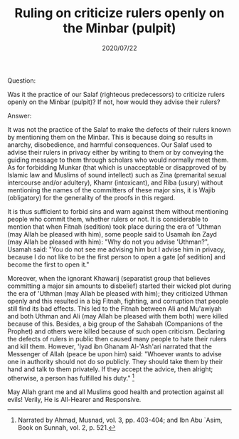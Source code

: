 ﻿---
layout: post
title: "Ruling on criticize rulers openly on the Minbar (pulpit)"
publisher: "alsalafiyyah@icloud.com"
source: "Majmu' Fatawa wa Maqalat 8/210"
category: [rulers, politics, binbaz, basic]
hijri: Dhul-Qa'dah 31, 1441 AH
date: 2020/07/22
shaykhs: Shaykh Ibn Baz
---

Question: 

Was it the practice of our Salaf (righteous predecessors) to criticize rulers openly on the Minbar (pulpit)? If not, how would they advise their rulers?  

Answer: 

It was not the practice of the Salaf to make the defects of their rulers known by mentioning them on the Minbar. This is because doing so results in anarchy, disobedience, and harmful consequences. Our Salaf used to advise their rulers in privacy either by writing to them or by conveying the guiding message to them through scholars who would normally meet them. As for forbidding Munkar (that which is unacceptable or disapproved of by Islamic law and Muslims of sound intellect) such as Zina (premarital sexual intercourse and/or adultery), Khamr (intoxicant), and Riba (usury) without mentioning the names of the committers of these major sins, it is Wajib (obligatory) for the generality of the proofs in this regard.

It is thus sufficient to forbid sins and warn against them without mentioning people who commit them, whether rulers or not. It is considerable to mention that when Fitnah (sedition) took place during the era of 'Uthman (may Allah be pleased with him), some people said to Usamah ibn Zayd (may Allah be pleased with him): "Why do not you advise 'Uthman?", Usamah said: "You do not see me advising him but I advise him in privacy, because I do not like to be the first person to open a gate [of sedition] and become the first to open it."

Moreover, when the ignorant Khawarij (separatist group that believes committing a major sin amounts to disbelief) started their wicked plot during the era of 'Uthman (may Allah be pleased with him); they criticized Uthman openly and this resulted in a big Fitnah, fighting, and corruption that people still find its bad effects. This led to the Fitnah between Ali and Mu'awiyah and both Uthman and Ali (may Allah be pleased with them both) were killed because of this. Besides, a big group of the Sahabah (Companions of the Prophet) and others were killed because of such open criticism. Declaring the defects of rulers in public then caused many people to hate their rulers and kill them. However, 'Iyad ibn Ghanam Al-'Ash'ari narrated that the Messenger of Allah (peace be upon him) said: "Whoever wants to advise one in authority should not do so publicly. They should take them by their hand and talk to them privately. If they accept the advice, then alright; otherwise, a person has fulfilled his duty." [^1] 

May Allah grant me and all Muslims good health and protection against all evils! Verily, He is All-Hearer and Responsive.

[^1]: Narrated by Ahmad, Musnad, vol. 3, pp. 403-404; and Ibn Abu `Asim, Book on Sunnah, vol. 2, p. 521.
